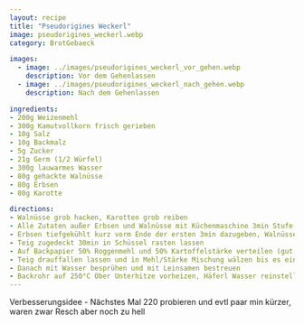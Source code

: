 ```yaml
---
layout: recipe
title: "Pseudorigines Weckerl"
image: pseudorigines_weckerl.webp
category: BrotGebaeck

images:
  - image: ../images/pseudorigines_weckerl_vor_gehen.webp
    description: Vor dem Gehenlassen
  - image: ../images/pseudorigines_weckerl_nach_gehen.webp
    description: Nach dem Gehenlassen

ingredients:
- 200g Weizenmehl
- 300g Kamutvollkorn frisch gerieben
- 10g Salz
- 10g Backmalz
- 5g Zucker
- 21g Germ (1/2 Würfel)
- 300g lauwarmes Wasser
- 80g gehackte Walnüsse
- 80g Erbsen
- 80g Karotte

directions:
- Walnüsse grob hacken, Karotten grob reiben
- Alle Zutaten außer Erbsen und Walnüsse mit Küchenmaschine 3min Stufe 2, dann 3min Stufe 3 kneten.
- Erbsen tiefgekühlt kurz vorm Ende der ersten 3min dazugeben, Walnüsse erst ganz am Schluss dazugeben und kurz mitkneten
- Teig zugedeckt 30min in Schüssel rasten lassen
- Auf Backpapier 50% Roggenmehl und 50% Kartoffelstärke verteilen (gut bemehlen)
- Teig drauffallen lassen und in Mehl/Stärke Mischung wälzen bis es eine Rolle wird. Dann mehrmals mit Teigkarte in Summe 8 Dreiecke runterstechen und auf dem Backpapier zugedeckt 30min gehen lassen
- Danach mit Wasser besprühen und mit Leinsamen bestreuen
- Backrohr auf 250°C Ober Unterhitze vorheizen, Häferl Wasser reinstellen, auf 200°C (nächstes Mal 220 probieren und evtl paar min kürzer, waren zwar Resch aber noch zu hell) zurückdrehen und Weckerl für ca 17min ins Rohr geben
---
```


Verbesserungsidee - Nächstes Mal 220 probieren und evtl paar min kürzer, waren zwar Resch aber noch zu hell